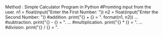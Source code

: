 Method : Simple Calculator Program in Python
#Promting input from the user. n1 = float(input("Enter the First Number: ")) n2 = float(input("Enter the Second Number: "))
#addition. print("{} + {} = ". format(n1, n2)) ...
#subtraction. print("{} - {} = ". ...
#multiplication. print("{} * {} = ". ...
#division. print("{} / {} = ".
